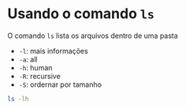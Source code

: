 # Usando o comando `ls`

O comando `ls` lista os arquivos dentro de uma pasta

- `-l`: mais informações
- `-a`: all
- `-h`: human
- `-R`: recursive
- `-S`: ordernar por tamanho

```bash
ls -lh
```